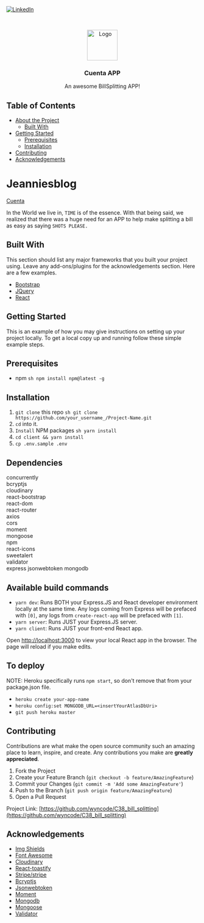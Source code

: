 [![LinkedIn][linkedin-shield]][linkedin-url]

<!-- PROJECT LOGO -->
<br />
<p align="center">
  <a href="https://github.com/Jeanniet89/jeanniesBlog">
    <img src="https://res.cloudinary.com/jeanniet89/image/upload/c_limit,e_art:frost,h_288,q_91,r_19/v1600025028/favicon_zmmxhs.png" alt="Logo" width="80" height="80">
  </a>

  <h3 align="center">Cuenta APP</h3>

  <p align="center">
    An awesome BillSplitting APP!
  </p>
</p>

<!-- TABLE OF CONTENTS -->
## Table of Contents

- [About the Project](#about-the-project)
  - [Built With](#built-with)
- [Getting Started](#getting-started)
  - [Prerequisites](#prerequisites)
  - [Installation](#installation)
- [Contributing](#contributing)
- [Acknowledgements](#acknowledgements)

<!-- ABOUT THE PROJECT -->
# Jeanniesblog

[Cuenta](https://cuenta-final-app.herokuapp.com/)

In the World we live in, `TIME` is of the essence. With that being said, we realized that there was a huge need for an APP to help make splitting a bill as easy as saying `SHOTS PLEASE.`

## Built With

This section should list any major frameworks that you built your project using. Leave any add-ons/plugins for the acknowledgements section. Here are a few examples.

- [Bootstrap](https://getbootstrap.com)
- [JQuery](https://jquery.com)
- [React](https://react.com)

<!-- GETTING STARTED -->
## Getting Started

This is an example of how you may give instructions on setting up your project locally.
To get a local copy up and running follow these simple example steps.

## Prerequisites

- npm
  `sh npm install npm@latest -g `

## Installation

1. `git clone` this repo
   `sh git clone https://github.com/your_username_/Project-Name.git `
2. `cd` into it.
3. `Install` NPM packages
   `sh yarn install `
4. `cd client && yarn install`
5. `cp .env.sample .env`

## Dependencies
concurrently           
bcryptjs         
cloudinary            
react-bootstrap     
react-dom                  
react-router           
axios                       
cors             
moment           
mongoose         
npm         
react-icons      
sweetalert       
validator        
express 
jsonwebtoken
mongodb

## Available build commands

- `yarn dev`: Runs BOTH your Express.JS and React developer environment locally at the same time. Any logs coming from Express will be prefaced with `[0]`, any logs from `create-react-app` will be prefaced with `[1]`.
- `yarn server`: Runs JUST your Express.JS server.
- `yarn client`: Runs JUST your front-end React app.

Open [http://localhost:3000](http://localhost:3000) to view your local React app in the browser. The page will reload if you make edits.

## To deploy

NOTE: Heroku specifically runs `npm start`, so don't remove that from your package.json file.

- `heroku create your-app-name`
- `heroku config:set MONGODB_URL=<insertYourAtlasDbUri>`
- `git push heroku master`

<!-- CONTRIBUTING -->
## Contributing

Contributions are what make the open source community such an amazing place to learn, inspire, and create.
Any contributions you make are **greatly appreciated**.

1. Fork the Project
2. Create your Feature Branch (`git checkout -b feature/AmazingFeature`)
3. Commit your Changes (`git commit -m 'Add some AmazingFeature'`)
4. Push to the Branch (`git push origin feature/AmazingFeature`)
5. Open a Pull Request

Project Link: [https://github.com/wyncode/C38_bill_splitting](https://github.com/wyncode/C38_bill_splitting)

<!-- ACKNOWLEDGEMENTS -->
## Acknowledgements

- [Img Shields](https://shields.io)
- [Font Awesome](https://fontawesome.com)
- [Cloudinary](https://cloudinary.com/)
- [React-toastify](https://www.npmjs.com/package/react-toastify)
- [Stripe/stripe](https://www.npmjs.com/package/react-stripe-elements)
- [Bcryptjs](https://coderrocketfuel.com/article/using-bcrypt-to-hash-and-check-passwords-in-node-js)
- [Jsonwebtoken](https://jwt.io/introduction/)
- [Moment](https://momentjs.com/)
- [Mongodb](https://www.mongodb.com/)
- [Mongoose](https://medium.com/swlh/connecting-a-node-application-to-mongodb-using-mongoose-devdocs-3c924431efce)
- [Validator](https://yarnpkg.com/package/validator)

<!-- MARKDOWN LINKS & IMAGES -->

[linkedin-shield]: https://img.shields.io/badge/-LinkedIn-black.svg?style=flat-square&logo=linkedin&colorB=555
[linkedin-url]: https://linkedin.com/in/jeannie-torres-6628bb96/
[issues-shield]: https://img.shields.io/github/issues/wyncode/C38_bill_splitting.svg?style=flat-square
[issues-url]: https://github.com/wyncode/C38_bill_splitting/issues
